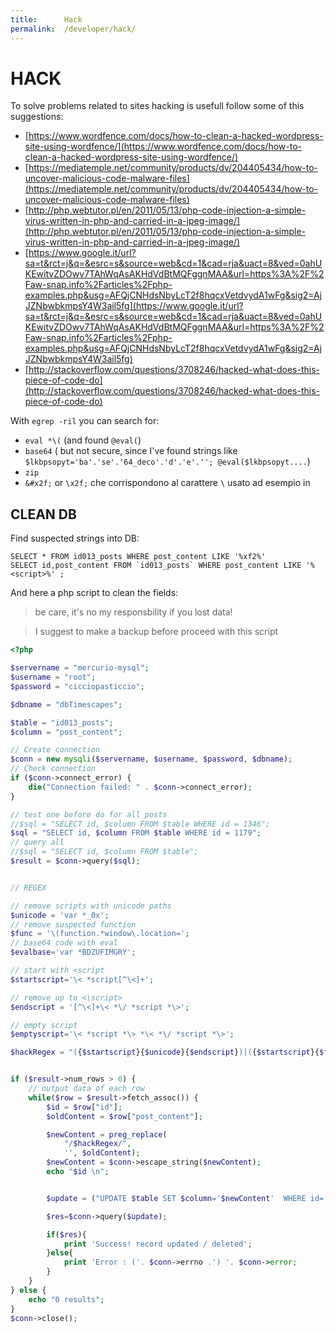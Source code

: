 ```yaml
---
title:      Hack
permalink:  /developer/hack/
---
```



HACK
====

To solve problems related to sites hacking is usefull follow some of this suggestions:

- [https://www.wordfence.com/docs/how-to-clean-a-hacked-wordpress-site-using-wordfence/](https://www.wordfence.com/docs/how-to-clean-a-hacked-wordpress-site-using-wordfence/)
- [https://mediatemple.net/community/products/dv/204405434/how-to-uncover-malicious-code-malware-files](https://mediatemple.net/community/products/dv/204405434/how-to-uncover-malicious-code-malware-files)
- [http://php.webtutor.pl/en/2011/05/13/php-code-injection-a-simple-virus-written-in-php-and-carried-in-a-jpeg-image/](http://php.webtutor.pl/en/2011/05/13/php-code-injection-a-simple-virus-written-in-php-and-carried-in-a-jpeg-image/)
- [https://www.google.it/url?sa=t&rct=j&q=&esrc=s&source=web&cd=1&cad=rja&uact=8&ved=0ahUKEwitvZDOwv7TAhWqAsAKHdVdBtMQFggnMAA&url=https%3A%2F%2Faw-snap.info%2Farticles%2Fphp-examples.php&usg=AFQjCNHdsNbyLcT2f8hqcxVetdvydA1wFg&sig2=AjJZNbwbkmpsY4W3ail5fg](https://www.google.it/url?sa=t&rct=j&q=&esrc=s&source=web&cd=1&cad=rja&uact=8&ved=0ahUKEwitvZDOwv7TAhWqAsAKHdVdBtMQFggnMAA&url=https%3A%2F%2Faw-snap.info%2Farticles%2Fphp-examples.php&usg=AFQjCNHdsNbyLcT2f8hqcxVetdvydA1wFg&sig2=AjJZNbwbkmpsY4W3ail5fg)
- [http://stackoverflow.com/questions/3708246/hacked-what-does-this-piece-of-code-do](http://stackoverflow.com/questions/3708246/hacked-what-does-this-piece-of-code-do)



With `egrep -ril` you can search for:

- `eval *\(` (and found `@eval(`)
- `base64` ( but not secure, since I've found strings like ` $lkbpsopyt='ba'.'se'.'64_deco'.'d'.'e'.''; @eval($lkbpsopyt....`)
- `zip`
- `&#x2f;` or `\x2f;` che corrispondono al carattere `\` usato ad esempio in 




CLEAN DB
--------

Find suspected strings into DB:

````mysql
SELECT * FROM id013_posts WHERE post_content LIKE '%xf2%'
SELECT id,post_content FROM `id013_posts` WHERE post_content LIKE '%<script>%' ;
````


And here a php script to clean the fields: 
>be care, it's no my responsbility if you lost data!

>I suggest to make a backup before proceed with this script

````php
<?php

$servername = "mercurio-mysql";
$username = "root";
$password = "cicciopasticcio";

$dbname = "dbTimescapes";

$table = "id013_posts";
$column = "post_content";

// Create connection
$conn = new mysqli($servername, $username, $password, $dbname);
// Check connection
if ($conn->connect_error) {
    die("Connection failed: " . $conn->connect_error);
}

// test one before do for all posts
//$sql = "SELECT id, $column FROM $table WHERE id = 1346";
$sql = "SELECT id, $column FROM $table WHERE id = 1179";
// query all
//$sql = "SELECT id, $column FROM $table";
$result = $conn->query($sql);


// REGEX

// remove scripts with unicode paths
$unicode = 'var *_0x';
// remove suspected function
$func = '\(function.*window\.location=';
// base64 code with eval
$evalbase='var *BDZUFIMGRY';

// start with <script
$startscript='\< *script[^\<]+';

// remove up to <\script>
$endscript = '[^\<]+\< *\/ *script *\>';

// empty script
$emptyscript='\< *script *\> *\< *\/ *script *\>';

$hackRegex = "({$startscript}{$unicode}{$endscript})|({$startscript}{$func}{$endscript})|({$startscript}{$evalbase}{$endscript})|({$emptyscript})";


if ($result->num_rows > 0) {
    // output data of each row
    while($row = $result->fetch_assoc()) {
        $id = $row["id"];
        $oldContent = $row["post_content"];

        $newContent = preg_replace(
            "/$hackRegex/",
            '', $oldContent);
        $newContent = $conn->escape_string($newContent);
        echo "$id \n";


        $update = ("UPDATE $table SET $column='$newContent'  WHERE id='$id'");

        $res=$conn->query($update);

        if($res){
            print 'Success! record updated / deleted';
        }else{
            print 'Error : ('. $conn->errno .') '. $conn->error;
        }
    }
} else {
    echo "0 results";
}
$conn->close();

````